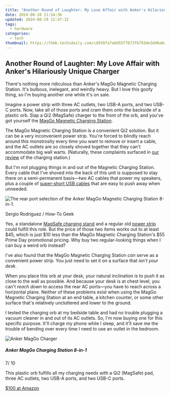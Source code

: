 ```yaml
---
title: "Another Round of Laughter: My Love Affair with Anker's Hilariously Unique Charger"
date: 2024-08-28 11:54:36
updated: 2024-08-29 12:47:32
tags:
  - hardware
categories:
  - tech
thumbnail: https://thmb.techidaily.com/cd939fa7a6d55f7872fb793de3dd6a0a1cf42f10f319881184a8db53e138fd0a.jpg
---
```


## Another Round of Laughter: My Love Affair with Anker's Hilariously Unique Charger

There's nothing more ridiculous than Anker's MagGo Magnetic Charging Station. It's bulbous, inelegant, and weirdly heavy. But I love this goofy thing, so I'm buying another one while it's on sale.

 Imagine a power strip with three AC outlets, two USB-A ports, and two USB-C ports. Now, take all of those ports and cram them onto the backside of a plastic orb. Slap a Qi2 (MagSafe) charger to the front of the orb, and you've got yourself the [MagGo Magnetic Charging Station](https://amazon.com/dp/B0C9SXT9TC?tag=htgprimedaysite-20).

 The MagGo Magnetic Charging Station is a convenient Qi2 solution. But it can be a very inconvenient power strip. You're forced to blindly reach around this monstrosity every time you want to remove or insert a cable, and the AC outlets are so closely shoved together that they can't accommodate big wall warts. (Naturally, these complaints surfaced in [our review](https://eaxpv-info.techidaily.com/updated-in-2024-going-pro-with-gs-effects-exclusive-free-lessons-from-4-premier-video-channels/) of the charging station.)

 But I'm not plugging things in and out of the Magnetic Charging Station. Every cable that I've shoved into the back of this unit is supposed to stay there on a semi-permanent basis—two AC cables that power my speakers, plus a couple of [super-short USB cables](https://amazon.com/dp/B08D9SB161?tag=htgprimedaysite-20) that are easy to push away when unneeded.

![The rear port selection of the Anker MagGo Magnetic Charging Station 8-in-1.](https://static1.howtogeekimages.com/wordpress/wp-content/uploads/2024/07/53459601979_bdd669f104_o.jpg) 

Sergio Rodriguez / How-To Geek

 Yes, a standalone [MagSafe charging stand](https://amazon.com/dp/B094FMWPPM?tag=htgprimedaysite-20) and a regular old [power strip](https://amazon.com/dp/B00DOMYL24?tag=htgprimedaysite-20) could fulfill this role. But the price of those two items works out to at least $45, which is just $10 less than the MagGo Magnetic Charging Station's $55 Prime Day promotional pricing. Why buy two regular-looking things when I can buy a weird orb instead?

 I've also found that the MagGo Magnetic Charging Station _can_ serve as a convenient power strip. You just need to set it on a surface that _isn't your desk_.

 When you place this orb at your desk, your natural inclination is to push it as close to the wall as possible. And because your desk is at chest level, you can't _reach down_ to access the rear AC ports—you have to reach across a horizontal plane. Neither of these problems exist when using the MagGo Magnetic Charging Station at an end table, a kitchen counter, or some other surface that's relatively uncluttered and lower to the ground.

 I tested the charging orb at my bedside table and had no trouble plugging a vacuum cleaner in and out of its AC outlets. So, I'm now buying one for this specific purpose. It'll charge my phone while I sleep, and it'll save me the trouble of bending over every time I need to use an outlet in the bedroom.

![Anker MagGo Charger](https://static1.howtogeekimages.com/wordpress/wp-content/uploads/2024/01/anker-maggo-charger.jpg) 

#####  Anker MagGo Charging Station 8-in-1

7/ 10 

This plastic orb fulfills all my charging needs with a Qi2 (MagSafe) pad, three AC outlets, two USB-A ports, and two USB-C ports.

[$100 at Amazon](https://amazon.com/dp/B0C9SXT9TC?tag=htgprimedaysite-20)

<ins class="adsbygoogle"
     style="display:block"
     data-ad-format="autorelaxed"
     data-ad-client="ca-pub-7571918770474297"
     data-ad-slot="1223367746"></ins>



<ins class="adsbygoogle"
     style="display:block"
     data-ad-client="ca-pub-7571918770474297"
     data-ad-slot="8358498916"
     data-ad-format="auto"
     data-full-width-responsive="true"></ins>
